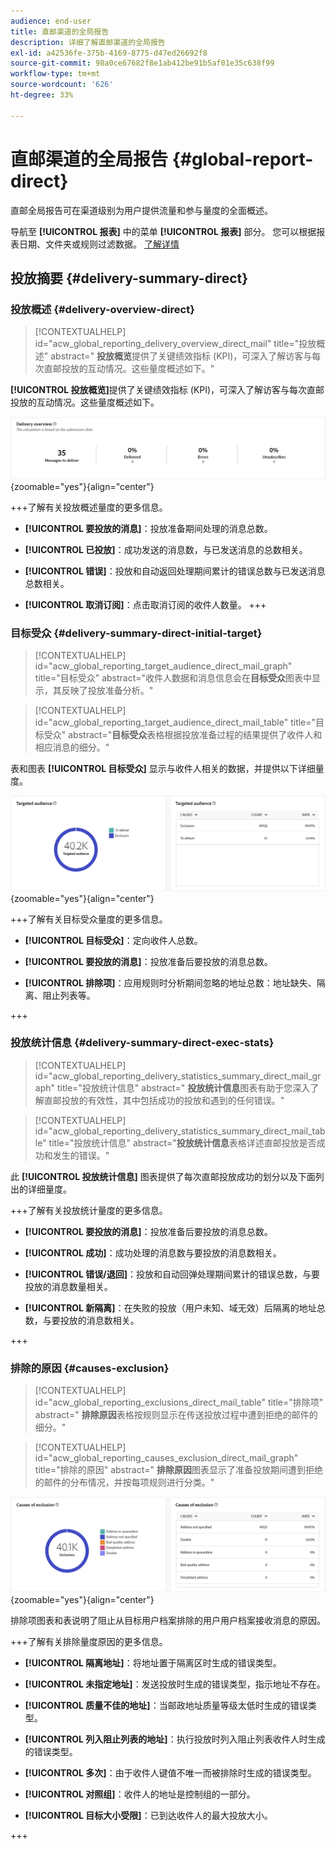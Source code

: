 ```yaml
---
audience: end-user
title: 直邮渠道的全局报告
description: 详细了解直邮渠道的全局报告
exl-id: a42536fe-375b-4169-8775-d47ed26692f8
source-git-commit: 98a0ce67682f8e1ab412be91b5af01e35c638f99
workflow-type: tm+mt
source-wordcount: '626'
ht-degree: 33%

---
```


# 直邮渠道的全局报告 {#global-report-direct}

直邮全局报告可在渠道级别为用户提供流量和参与量度的全面概述。

导航至 **[!UICONTROL 报表]** 中的菜单 **[!UICONTROL 报表]** 部分。 您可以根据报表日期、文件夹或规则过滤数据。 [了解详情](global-reports.md)

## 投放摘要 {#delivery-summary-direct}

### 投放概述 {#delivery-overview-direct}

>[!CONTEXTUALHELP]
>id="acw_global_reporting_delivery_overview_direct_mail"
>title="投放概述"
>abstract=" **投放概览**&#x200B;提供了关键绩效指标 (KPI)，可深入了解访客与每次直邮投放的互动情况。这些量度概述如下。"

 **[!UICONTROL 投放概览]**&#x200B;提供了关键绩效指标 (KPI)，可深入了解访客与每次直邮投放的互动情况。这些量度概述如下。

![](assets/global_report_direct_mail_delivery_overview.png){zoomable=&quot;yes&quot;}{align="center"}

+++了解有关投放概述量度的更多信息。

* **[!UICONTROL 要投放的消息]**：投放准备期间处理的消息总数。

* **[!UICONTROL 已投放]**：成功发送的消息数，与已发送消息的总数相关。

* **[!UICONTROL 错误]**：投放和自动返回处理期间累计的错误总数与已发送消息总数相关。

* **[!UICONTROL 取消订阅]**：点击取消订阅的收件人数量。
+++

### 目标受众 {#delivery-summary-direct-initial-target}

>[!CONTEXTUALHELP]
>id="acw_global_reporting_target_audience_direct_mail_graph"
>title="目标受众"
>abstract="收件人数据和消息信息会在&#x200B;**目标受众**&#x200B;图表中显示，其反映了投放准备分析。"

>[!CONTEXTUALHELP]
>id="acw_global_reporting_target_audience_direct_mail_table"
>title="目标受众"
>abstract="**目标受众**&#x200B;表格根据投放准备过程的结果提供了收件人和相应消息的细分。"

表和图表 **[!UICONTROL 目标受众]** 显示与收件人相关的数据，并提供以下详细量度。

![](assets/global_report_direct_mail_targeted_audience.png){zoomable=&quot;yes&quot;}{align="center"}

+++了解有关目标受众量度的更多信息。

* **[!UICONTROL 目标受众]**：定向收件人总数。

* **[!UICONTROL 要投放的消息]**：投放准备后要投放的消息总数。

* **[!UICONTROL 排除项]**：应用规则时分析期间忽略的地址总数：地址缺失、隔离、阻止列表等。

+++

### 投放统计信息 {#delivery-summary-direct-exec-stats}

>[!CONTEXTUALHELP]
>id="acw_global_reporting_delivery_statistics_summary_direct_mail_graph"
>title="投放统计信息"
>abstract=" **投放统计信息**&#x200B;图表有助于您深入了解直邮投放的有效性，其中包括成功的投放和遇到的任何错误。"

>[!CONTEXTUALHELP]
>id="acw_global_reporting_delivery_statistics_summary_direct_mail_table"
>title="投放统计信息"
>abstract="**投放统计信息**&#x200B;表格详述直邮投放是否成功和发生的错误。"

此 **[!UICONTROL 投放统计信息]** 图表提供了每次直邮投放成功的划分以及下面列出的详细量度。

+++了解有关投放统计量度的更多信息。

* **[!UICONTROL 要投放的消息]**：投放准备后要投放的消息总数。

* **[!UICONTROL 成功]**：成功处理的消息数与要投放的消息数相关。

* **[!UICONTROL 错误/退回]**：投放和自动回弹处理期间累计的错误总数，与要投放的消息数量相关。

* **[!UICONTROL 新隔离]**：在失败的投放（用户未知、域无效）后隔离的地址总数，与要投放的消息数相关。

+++

### 排除的原因 {#causes-exclusion}

>[!CONTEXTUALHELP]
>id="acw_global_reporting_exclusions_direct_mail_table"
>title="排除项"
>abstract=" **排除原因**&#x200B;表格按规则显示在传送投放过程中遭到拒绝的邮件的细分。"

>[!CONTEXTUALHELP]
>id="acw_global_reporting_causes_exclusion_direct_mail_graph"
>title="排除的原因"
>abstract=" **排除原因**&#x200B;图表显示了准备投放期间遭到拒绝的邮件的分布情况，并按每项规则进行分类。"

![](assets/global_report_direct_mail_exclusions.png){zoomable=&quot;yes&quot;}{align="center"}

排除项图表和表说明了阻止从目标用户档案排除的用户用户档案接收消息的原因。

+++了解有关排除量度原因的更多信息。

* **[!UICONTROL 隔离地址]**：将地址置于隔离区时生成的错误类型。

* **[!UICONTROL 未指定地址]**：发送投放时生成的错误类型，指示地址不存在。

* **[!UICONTROL 质量不佳的地址]**：当邮政地址质量等级太低时生成的错误类型。

* **[!UICONTROL 列入阻止列表的地址]**：执行投放时列入阻止列表收件人时生成的错误类型。

* **[!UICONTROL 多次]**：由于收件人键值不唯一而被排除时生成的错误类型。

* **[!UICONTROL 对照组]**：收件人的地址是控制组的一部分。

* **[!UICONTROL 目标大小受限]**：已到达收件人的最大投放大小。

+++
